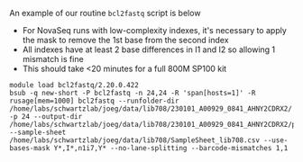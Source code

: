 An example of our routine `bcl2fastq` script is below
* For NovaSeq runs with low-complexity indexes, it's necessary to apply the mask to remove the 1st base from the second index
* All indexes have at least 2 base differences in  I1 and I2 so allowing 1 mismatch is fine
* This should take <20 minutes for a full 800M SP100 kit


```
module load bcl2fastq/2.20.0.422
bsub -q new-short -P bcl2fastq -n 24,24 -R 'span[hosts=1]' -R rusage[mem=1000] bcl2fastq --runfolder-dir /home/labs/schwartzlab/joeg/data/lib708/230101_A00929_0841_AHNY2CDRX2/ -p 24 --output-dir /home/labs/schwartzlab/joeg/data/lib708/230101_A00929_0841_AHNY2CDRX2/parental_fastq_mask/ --sample-sheet /home/labs/schwartzlab/joeg/data/lib708/SampleSheet_lib708.csv --use-bases-mask Y*,I*,n1i7,Y* --no-lane-splitting --barcode-mismatches 1,1
```
